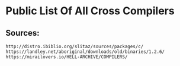 # Public List Of All Cross Compilers

## Sources:

```
http://distro.ibiblio.org/slitaz/sources/packages/c/
https://landley.net/aboriginal/downloads/old/binaries/1.2.6/
https://mirailovers.io/HELL-ARCHIVE/COMPILERS/
```
